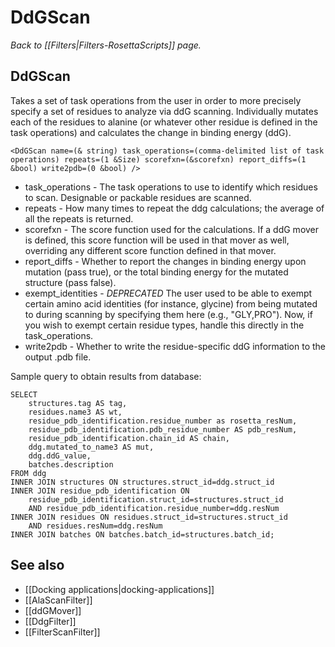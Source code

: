 # DdGScan
*Back to [[Filters|Filters-RosettaScripts]] page.*
## DdGScan

Takes a set of task operations from the user in order to more precisely specify a set of residues to analyze via ddG scanning. Individually mutates each of the residues to alanine (or whatever other residue is defined in the task operations) and calculates the change in binding energy (ddG).

```
<DdGScan name=(& string) task_operations=(comma-delimited list of task operations) repeats=(1 &Size) scorefxn=(&scorefxn) report_diffs=(1 &bool) write2pdb=(0 &bool) />
```

-   task\_operations - The task operations to use to identify which residues to scan. Designable or packable residues are scanned.
-   repeats - How many times to repeat the ddg calculations; the average of all the repeats is returned.
-   scorefxn - The score function used for the calculations. If a ddG mover is defined, this score function will be used in that mover as well, overriding any different score function defined in that mover.
-   report\_diffs - Whether to report the changes in binding energy upon mutation (pass true), or the total binding energy for the mutated structure (pass false).
-   exempt\_identities - *DEPRECATED* The user used to be able to exempt certain amino acid identities (for instance, glycine) from being mutated to during scanning by specifying them here (e.g., "GLY,PRO"). Now, if you wish to exempt certain residue types, handle this directly in the task\_operations.
-   write2pdb - Whether to write the residue-specific ddG information to the output .pdb file.

Sample query to obtain results from database:
```
SELECT 
    structures.tag AS tag, 
    residues.name3 AS wt, 
    residue_pdb_identification.residue_number as rosetta_resNum, 
    residue_pdb_identification.pdb_residue_number AS pdb_resNum, 
    residue_pdb_identification.chain_id AS chain, 
    ddg.mutated_to_name3 AS mut, 
    ddg.ddG_value, 
    batches.description 
FROM ddg 
INNER JOIN structures ON structures.struct_id=ddg.struct_id 
INNER JOIN residue_pdb_identification ON 
    residue_pdb_identification.struct_id=structures.struct_id 
    AND residue_pdb_identification.residue_number=ddg.resNum 
INNER JOIN residues ON residues.struct_id=structures.struct_id 
    AND residues.resNum=ddg.resNum 
INNER JOIN batches ON batches.batch_id=structures.batch_id;
```


## See also

* [[Docking applications|docking-applications]]
* [[AlaScanFilter]]
* [[ddGMover]]
* [[DdgFilter]]
* [[FilterScanFilter]]

